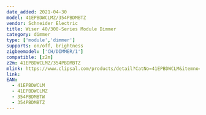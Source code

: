```yaml
---
date_added: 2021-04-30
model: 41EPBDWCLMZ/354PBDMBTZ
vendor: Schneider Electric 
title: Wiser 40/300-Series Module Dimmer
category: dimmer
type: ['module','dimmer']
supports: on/off, brightness
zigbeemodel: ['CH/DIMMER/1']
compatible: [z2m]
z2m: 41EPBDWCLMZ/354PBDMBTZ
mlink: https://www.clipsal.com/products/detail?CatNo=41EPBDWCLM&itemno=41EPBDWCLM-VW&tab-document-1=0
link: 
EAN:
  - 41EPBDWCLM
  - 41EPBDWCLMZ
  - 354PBDMBTW
  - 354PBDMBTZ
---
```


